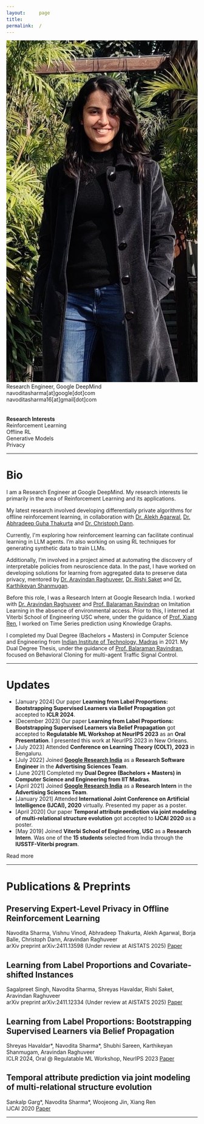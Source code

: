 ```yaml
---
layout:     page
title:
permalink:  /
---
```


<div class="row">
    <div class="col-sm-4 col-xs-8">
        <img src="/img/navs.jpg">
    </div>
    <div class="col-sm-6 col-xs-12" style="margin-bottom: 0;">
        Research Engineer, Google DeepMind<br>
        navoditasharma[at]google[dot]com<br>
        navoditasharma16[at]gmail[dot]com<br>
        <br>
        <br>
        <b>Research Interests</b>
        <br>
        Reinforcement Learning
        <br>
        Offline RL
        <br>
        Generative Models
        <br>
        Privacy
    </div>
</div>
<hr>


<a name="/bio"></a>
# Bio

I am a Research Engineer at Google DeepMind. My research interests lie primarily in the area of Reinforcement Learning and its applications.

My latest research involved developing differentially private algorithms for offline reinforcement learning, in collaboration with [Dr. Alekh Agarwal](https://alekhagarwal.net), [Dr. Abhradeep Guha Thakurta](https://athakurta.squarespace.com) and [Dr. Christoph Dann](https://cdann.net).

Currently, I'm exploring how reinforcement learning can facilitate continual learning in LLM agents. I’m also working on using RL techniques for generating synthetic data to train LLMs.

Additionally, I’m involved in a project aimed at automating the discovery of interpretable policies from neuroscience data. In the past, I have worked on developing solutions for learning from aggregated data to preserve data privacy, mentored by [Dr. Aravindan Raghuveer](https://research.google/people/107631/), [Dr. Rishi Saket](https://research.google/people/107857/) and [Dr. Karthikeyan Shanmugan](https://research.google/people/KarthikeyanShanmugam/).

Before this role, I was a Research Intern at Google Research India. I worked with [Dr. Aravindan Raghuveer](https://research.google/people/107631/) and [Prof. Balaraman Ravindran](http://www.cse.iitm.ac.in/~ravi/) on Imitation Learning in the absence of environmental access. Prior to this, I interned at Viterbi School of Engineering USC where, under the guidance of [Prof. Xiang Ren](https://shanzhenren.github.io), I worked on Time Series prediction using Knowledge Graphs.

I completed my Dual Degree (Bachelors + Masters) in Computer Science and Engineering from [Indian Institute of Technology, Madras](https://www.iitm.ac.in) in 2021. My Dual Degree Thesis, under the guidance of [Prof. Balaraman Ravindran](http://www.cse.iitm.ac.in/~ravi/), focused on Behavioral Cloning for multi-agent Traffic Signal Control.

---

<a name="/news"></a>
# Updates
- [January 2024] Our paper **Learning from Label Proportions: Bootstrapping Supervised Learners via Belief Propagation** got accepted to **ICLR 2024**.
- [December 2023] Our paper **Learning from Label Proportions: Bootstrapping Supervised Learners via Belief Propagation** got accepted to **Regulatable ML Workshop at NeurIPS 2023** as an **Oral Presentation**. I presented this work at NeurIPS 2023 in New Orleans.
- [July 2023] Attended **Conference on Learning Theory (COLT), 2023** in Bengaluru.
- [July 2022] Joined [**Google Research India**](https://research.google/locations/india/) as a **Research Software Engineer** in the **Advertising Sciences Team**.
- [June 2021] Completed my **Dual Degree (Bachelors + Masters) in Computer Science and Engineering from IIT Madras**.
- [April 2021] Joined [**Google Research India**](https://research.google/locations/india/) as a **Research Intern** in the **Advertising Sciences Team**. 
- [January 2021] Attended **International Joint Conference on Artificial Intelligence (IJCAI), 2020** virtually. Presented my paper as a poster.
- [April 2020] Our paper **Temporal attribute prediction via joint modeling of multi-relational structure evolution** got accepted to **IJCAI 2020** as a poster.
- [May 2019] Joined **Viterbi School of Engineering, USC** as a **Research Intern**. Was one of the **15 students** selected from India through the **IUSSTF-Viterbi program**.

<div id="read-more-button">
    <a nohref>Read more</a>
</div>

<hr>


<a name="/publications"></a>
# Publications & Preprints

<a name="/youdescribe-descriptions-1"></a>
<h2 class="pubt">Preserving Expert-Level Privacy in Offline Reinforcement Learning</h2>
<p class="pubd">
    <span class="authors">Navodita Sharma, Vishnu Vinod, Abhradeep Thakurta, Alekh Agarwal, Borja Balle, Christoph Dann, Aravindan Raghuveer </span> <br>
    <span class="conf"> arXiv preprint arXiv:2411.13598 (Under review at AISTATS 2025)</span> <span class="links">
        <a target="_blank" href="https://arxiv.org/pdf/2411.13598">Paper</a>
    </span>
</p>

<a name="/youdescribe-descriptions-1"></a>
<h2 class="pubt">Learning from Label Proportions and Covariate-shifted Instances</h2>
<p class="pubd">
    <span class="authors">Sagalpreet Singh, Navodita Sharma, Shreyas Havaldar, Rishi Saket, Aravindan Raghuveer </span> <br>
    <span class="conf"> arXiv preprint arXiv:2411.12334 (Under review at AISTATS 2025)</span> <span class="links">
        <a target="_blank" href="https://arxiv.org/pdf/2411.12334">Paper</a>
    </span>
</p>

<a name="/youdescribe-descriptions-1"></a>
<h2 class="pubt">Learning from Label Proportions: Bootstrapping Supervised Learners via Belief Propagation</h2>
<p class="pubd">
    <span class="authors">Shreyas Havaldar*, Navodita Sharma*, Shubhi Sareen, Karthikeyan Shanmugam, Aravindan Raghuveer </span> <br>
    <span class="conf"> ICLR 2024, Oral @ Regulatable ML Workshop, NeurIPS 2023</span> <span class="links">
        <a target="_blank" href="https://arxiv.org/pdf/2310.08056.pdf">Paper</a>
    </span>
</p>
<!-- <img src="/img/aamas.png"> -->
<!-- <hr> -->

<a name="/youdescribe-descriptions-1"></a>
<h2 class="pubt">Temporal attribute prediction via joint modeling of multi-relational structure evolution</h2>
<p class="pubd">
    <span class="authors">Sankalp Garg*, Navodita Sharma*, Woojeong Jin, Xiang Ren</span><br> 
    <span class="conf">IJCAI 2020</span>  <span class="links">
        <a target="_blank" href="https://www.ijcai.org/Proceedings/2020/0386.pdf">Paper</a>
    </span>
</p>

<script src="/js/jquery.min.js"></script>
<script type="text/javascript">
    $('ul:gt(0) li:gt(6)').hide();
    $('#read-more-button > a').click(function() {
        $('ul:gt(0) li:gt(6)').show();
        $('#read-more-button').hide();
    });
</script>

---
